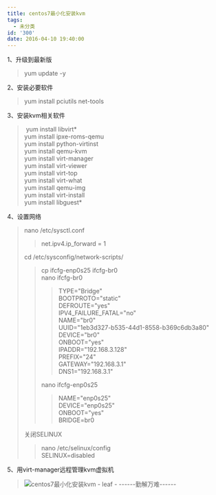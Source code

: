 ```yaml
---
title: centos7最小化安装kvm
tags:
  - 未分类
id: '300'
date: 2016-04-10 19:40:00
---
```


  
1、升级到最新版  

> yum update -y  

2、安装必要软件  

> yum install pciutils net-tools  

3、安装kvm相关软件  

>  yum install libvirt\*  
> yum install ipxe-roms-qemu  
> yum install python-virtinst  
> yum install qemu-kvm  
> yum install virt-manager  
> yum install virt-viewer  
> yum install virt-top  
> yum install virt-what  
> yum install qemu-img  
> yum install virt-install  
> yum install libguest\*  

  
4、设置网络  

> nano /etc/sysctl.conf  
> 
> > net.ipv4.ip\_forward = 1  
> 
> cd /etc/sysconfig/network-scripts/  
> 
> > cp ifcfg-enp0s25 ifcfg-br0  
> > nano ifcfg-br0  
> > 
> > > TYPE="Bridge"  
> > > BOOTPROTO="static"  
> > > DEFROUTE="yes"  
> > > IPV4\_FAILURE\_FATAL="no"  
> > > NAME="br0"  
> > > UUID="1eb3d327-b535-44d1-8558-b369c6db3a80"  
> > > DEVICE="br0"  
> > > ONBOOT="yes"  
> > > IPADDR="192.168.3.128"  
> > > PREFIX="24"  
> > > GATEWAY="192.168.3.1"  
> > > DNS1="192.168.3.1"  
> > >   
> > 
> > nano ifcfg-enp0s25  
> > 
> > > NAME="enp0s25"  
> > > DEVICE="enp0s25"  
> > > ONBOOT="yes"  
> > > BRIDGE=br0  
> 
>   
> 关闭SELINUX  
> 
> > nano /etc/selinux/config  
> > SELINUX=disabled  
> 
> > >   

5、用virt-manager远程管理kvm虚拟机  

> ![centos7最小化安装kvm - leaf - ------勤解万难------](http://img2.ph.126.net/N4N0xNRH578sApZUEmfWKg==/6598296821694261878.png "centos7最小化安装kvm - leaf - ------勤解万难------")
> 
>